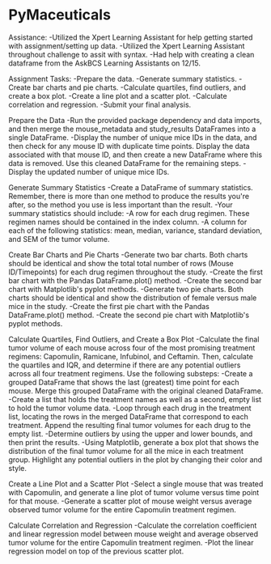 # PyMaceuticals

Assistance:
  -Utilized the Xpert Learning Assistant for help getting started with assignment/setting up data.
  -Utilized the Xpert Learning Assistant throughout challenge to assit with syntax.
  -Had help with creating a clean dataframe from the AskBCS Learning Assistants on 12/15.

Assignment Tasks:
    -Prepare the data.
    -Generate summary statistics.
    -Create bar charts and pie charts.
    -Calculate quartiles, find outliers, and create a box plot.
    -Create a line plot and a scatter plot.
    -Calculate correlation and regression.
    -Submit your final analysis.

Prepare the Data
    -Run the provided package dependency and data imports, and then merge the mouse_metadata and study_results DataFrames into a single DataFrame.
    -Display the number of unique mice IDs in the data, and then check for any mouse ID with duplicate time points. Display the data associated with that mouse ID, and then       create a new DataFrame where this data is removed. Use this cleaned DataFrame for the remaining steps.
    -Display the updated number of unique mice IDs.

Generate Summary Statistics
  -Create a DataFrame of summary statistics. Remember, there is more than one method to produce the results you're after, so the method you use is less important than the       result.
  -Your summary statistics should include:
      -A row for each drug regimen. These regimen names should be contained in the index column.
      -A column for each of the following statistics: mean, median, variance, standard deviation, and SEM of the tumor volume.

Create Bar Charts and Pie Charts
    -Generate two bar charts. Both charts should be identical and show the total total number of rows (Mouse ID/Timepoints) for each drug regimen throughout the study.
        -Create the first bar chart with the Pandas DataFrame.plot() method.
        -Create the second bar chart with Matplotlib's pyplot methods.
    -Generate two pie charts. Both charts should be identical and show the distribution of female versus male mice in the study.
        -Create the first pie chart with the Pandas DataFrame.plot() method.
        -Create the second pie chart with Matplotlib's pyplot methods.

Calculate Quartiles, Find Outliers, and Create a Box Plot
    -Calculate the final tumor volume of each mouse across four of the most promising treatment regimens: Capomulin, Ramicane, Infubinol, and Ceftamin. Then, calculate the         quartiles and IQR, and determine if there are any potential outliers across all four treatment regimens. Use the following substeps:
        -Create a grouped DataFrame that shows the last (greatest) time point for each mouse. Merge this grouped DataFrame with the original cleaned DataFrame.
        -Create a list that holds the treatment names as well as a second, empty list to hold the tumor volume data.
        -Loop through each drug in the treatment list, locating the rows in the merged DataFrame that correspond to each treatment. Append the resulting final tumor volumes           for each drug to the empty list.
        -Determine outliers by using the upper and lower bounds, and then print the results.
    -Using Matplotlib, generate a box plot that shows the distribution of the final tumor volume for all the mice in each treatment group. Highlight any potential outliers in     the plot by changing their color and style.

Create a Line Plot and a Scatter Plot
    -Select a single mouse that was treated with Capomulin, and generate a line plot of tumor volume versus time point for that mouse.
    -Generate a scatter plot of mouse weight versus average observed tumor volume for the entire Capomulin treatment regimen.

Calculate Correlation and Regression
    -Calculate the correlation coefficient and linear regression model between mouse weight and average observed tumor volume for the entire Capomulin treatment regimen.
    -Plot the linear regression model on top of the previous scatter plot.
